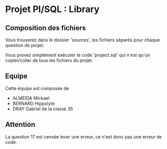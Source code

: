 # Projet Pl/SQL : Library

## Composition des fichiers
Vous trouverez dans le dossier 'sources', les fichiers séparés pour chaque question de projet.

Vous provez simplement exécuter le code 'project.sql' qui n'est qu'un copier/coller de tous les fichiers du projet.

## Equipe
Cette équipe est composée de
- ALMEIDA Mickael
- BERNARD Hippolyte
- DRAY Gabriel
de la classe 35

## Attention
La question 17 est censée lever une erreur, ce n'est donc pas une erreur de code.